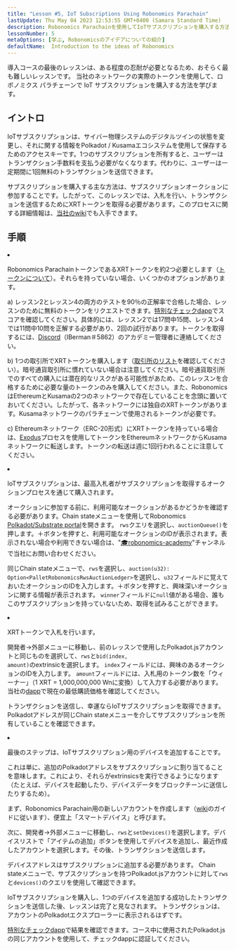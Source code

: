 ```yaml
---
title: "Lesson #5, IoT Subscriptions Using Robonomics Parachain"
lastUpdate: Thu May 04 2023 12:53:55 GMT+0400 (Samara Standard Time)
description: Robonomics Parachainを使用してIoTサブスクリプションを購入する方法を学びます。
lessonNumber: 5
metaOptions: [学ぶ, Robonomicsのアイデアについての紹介]
defaultName:  Introduction to the ideas of Robonomics
---
```


導入コースの最後のレッスンは、ある程度の忍耐が必要となるため、おそらく最も難しいレッスンです。 当社のネットワークの実際のトークンを使用して、ロボノミクス パラチェーンで IoT サブスクリプションを購入する方法を学びます。


## イントロ

IoTサブスクリプションは、サイバー物理システムのデジタルツインの状態を変更し、それに関する情報をPolkadot / Kusamaエコシステムを使用して保存するためのアクセスキーです。1つのサブスクリプションを所有すると、ユーザーはトランザクション手数料を支払う必要がなくなります。代わりに、ユーザーは一定期間に1回無料のトランザクションを送信できます。

サブスクリプションを購入する主な方法は、サブスクリプションオークションに参加することです。したがって、このレッスンでは、入札を行い、トランザクションを送信するためにXRTトークンを取得る必要があります。このプロセスに関する詳細情報は、[当社のwiki](https://wiki.robonomics.netwまたはk/docs/get-subscription)でも入手できます。

## 手順

<List type="numbers">

<li>

Robonomics ParachainトークンであるXRTトークンを約2つ必要とします（[トークンについて](https://robonomics.netwまたはk/xrt/)）。それらを持っていない場合、いくつかのオプションがあります。

a) レッスン2とレッスン4の両方のテストを90％の正解率で合格した場合、レッスンのために無料のトークンをリクエストできます。[特別なチェックdapp](https://lk.robonomics.academy/)でスコアを確認してください。具体的には、レッスン2では17問中15問、レッスン4では11問中10問を正解する必要があり、2回の試行があります。トークンを取得するには、[Discord](https://discord.gg/xqDgG3EGm9)（IBerman＃5862）のアカデミー管理者に連絡してください。

b) 1つの取引所でXRTトークンを購入します（[取引所のリスト](https://www.coingecko.com/en/coins/robonomics-network#markets/)を確認してください）。暗号通貨取引所に慣れていない場合は注意してください。暗号通貨取引所でのすべての購入には潜在的なリスクがある可能性があため、このレッスンを合格するために必要な量のトークンのみを購入してください。また、RobonomicsはEthereumとKusamaの2つのネットワークで存在していることを念頭に置いておいてください。したがって、各ネットワークには独自のXRTトークンがあります。Kusamaネットワークのパラチェーンで使用されるトークンが必要です。

c) Ethereumネットワーク（ERC-20形式）にXRTトークンを持っている場合は、[Exodus](https://old.dapp.robonomics.network/#/exodus)プロセスを使用してトークンをEthereumネットワークからKusamaネットワークに転送します。トークンの転送は週に1回行われることに注意してください。

</li>

<li>

IoTサブスクリプションは、最高入札者がサブスクリプションを取得するオークションプロセスを通じて購入されます。

オークションに参加する前に、利用可能なオークションがあるかどうかを確認する必要があります。Chain stateメニューを使用してRobonomics [Polkadot/Substrate portal](https://polkadot.js.org/apps/?rpc=wss%3A%2F%2Fkusama.rpc.robonomics.network%2F#/chainstate)を開きます。 <code>rws</code>クエリを選択し、<code>auctionQueue()</code>を押します。＋ボタンを押すと、利用可能なオークションのIDが表示されます。表示されない場合や利用できない場合は、"[🎓robonomics-academy](https://discord.com/channels/803947358492557312/803947358492557315)"チャンネルで当社にお問い合わせください。

同じChain stateメニューで、<code>rws</code>を選択し、<code>auction(u32): Option&lt;PalletRobonomicsRwsAuctionLedger&gt;</code>を選択し、<code>u32</code>フィールドに覚えておいたオークションのIDを入力します。＋ボタンを押すと、興味深いオークションに関する情報が表示されます。 <code>winner</code>フィールドに<code>null</code>値がある場合、誰もこのサブスクリプションを持っていないため、取得を試みることができます。

</li>

<li>

XRTトークンで入札を行います。

開発者→外部メニューに移動し、前のレッスンで使用したPolkadot.jsアカウントと同じものを選択して、<code>rws</code>と<code>bid(index, amount)</code>のextrinsicを選択します。 <code>index</code>フィールドには、興味のあるオークションのIDを入力します。 <code>amount</code>フィールドには、入札用のトークン数を「ウィーナー」（1 XRT = 1,000,000,000 Wnに変換）して入力する必要があります。 当社の[dapp](https://dapp.robonomics.network/#/subscription)で現在の最低購読価格を確認してください。 

トランザクションを送信し、幸運ならIoTサブスクリプションを取得できます。 Polkadotアドレスが同じChain stateメニューを介してサブスクリプションを所有していることを確認できます。

</li>

<li>

最後のステップは、IoTサブスクリプション用のデバイスを追加することです。

これは単に、追加のPolkadotアドレスをサブスクリプションに割り当てることを意味します。これにより、それらがextrinsicsを実行できるようになります（たとえば、デバイスを起動したり、デバイスデータをブロックチーンに送信したりするため）。

まず、Robonomics Parachain用の新しいアカウントを作成します（[wiki](https://wiki.robonomics.network/docs/create-account-in-dapp/)のガイドに従います）、便宜上「スマートデバイス」と呼びます。

次に、開発者→外部メニューに移動し、<code>rws</code>と<code>setDevices()</code>を選択します。デバイスリストで「アイテムの追加」ボタンを使用してデバイスを追加し、最近作成したアカウントを選択します。その後、トランザクションを送信します。

デバイスアドレスはサブスクリプションに追加する必要があります。 Chain stateメニューで、サブスクリプションを持つPolkadot.jsアカウントに対して<code>rws</code>と<code>devices()</code>のクエリを使用して確認できます。

</li>

</List>

<Result>

IoTサブスクリプションを購入し、1つのデバイスを追加する成功したトランザクションを送信した後、レッスンは完了と見なされます。 トランザクションは、アカウントのPolkadotエクスプローラーに表示されるはずです。

[特別なチェックdapp](https://lk.robonomics.academy/)で結果を確認できます。コース中に使用されたPolkadot.jsの同じアカウントを使用して、チェックdappに認証してください。

</Result>